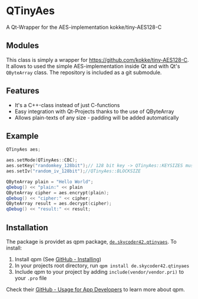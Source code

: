 # QTinyAes
A Qt-Wrapper for the AES-implementation kokke/tiny-AES128-C

## Modules
This class is simply a wrapper for https://github.com/kokke/tiny-AES128-C. It allows to used the simple AES-implementation inside Qt and with Qt's `QByteArray` class. The repository is included as a git submodule.

## Features
 - It's a C++-class instead of just C-functions
 - Easy integration with Qt-Projects thanks to the use of QByteArray
 - Allows plain-texts of any size - padding will be added automatically

## Example
```cpp
QTinyAes aes;

aes.setMode(QTinyAes::CBC);
aes.setKey("randomkey_128bit");// 128 bit key -> QTinyAes::KEYSIZES must contain the size
aes.setIv("random_iv_128bit");//QTinyAes::BLOCKSIZE

QByteArray plain = "Hello World";
qDebug() << "plain:" << plain
QByteArray cipher = aes.encrypt(plain);
qDebug() << "cipher:" << cipher;
QByteArray result = aes.decrypt(cipher);
qDebug() << "result:" << result;
```

## Installation
The package is providet as qpm package, [`de.skycoder42.qtinyaes`](https://www.qpm.io/packages/de.skycoder42.qtinyaes/index.html). To install:

1. Install qpm (See [GitHub - Installing](https://github.com/Cutehacks/qpm/blob/master/README.md#installing))
2. In your projects root directory, run `qpm install de.skycoder42.qtinyaes`
3. Include qpm to your project by adding `include(vendor/vendor.pri)` to your `.pro` file

Check their [GitHub - Usage for App Developers](https://github.com/Cutehacks/qpm/blob/master/README.md#usage-for-app-developers) to learn more about qpm.
